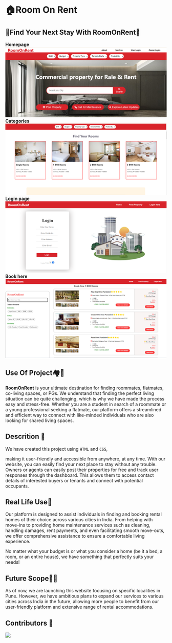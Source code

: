 ﻿# 🏠Room On Rent

## 🏡Find Your Next Stay With RoomOnRent🏡
**Homepage**
<img src="./outputs/home-page.png" /><br />
**Categories**
<img src="./outputs/categories.png" />
**Login page**
<img src="./outputs/loginpage.png">
**Book here**
<img src="./outputs/cards.jpeg">

## Use Of Project🏘️🌇

**RoomOnRent** is your ultimate destination for finding roommates, flatmates, co-living spaces, or PGs. We understand that finding the perfect living situation can be quite challenging, which is why we have made the process easy and stress-free. Whether you are a student in search of a roommate or a young professional seeking a flatmate, our platform offers a streamlined and efficient way to connect with like-minded individuals who are also looking for shared living spaces.

## Descrition 📝
We have created this project using `HTML` and `CSS`,

 making it user-friendly and accessible from anywhere, at any time. With our website, you can easily find your next place to stay without any trouble. Owners or agents can easily post their properties for free and track user responses through the dashboard. This allows them to access contact details of interested buyers or tenants and connect with potential occupants.

## Real Life Use🎊
Our platform is designed to assist individuals in finding and booking rental homes of their choice across various cities in India. From helping with move-ins to providing home maintenance services such as cleaning, handling damages, rent payments, and even facilitating smooth move-outs, we offer comprehensive assistance to ensure a comfortable living experience.

No matter what your budget is or what you consider a home (be it a bed, a room, or an entire house), we have something that perfectly suits your needs!

## Future Scope🔮✨
As of now, we are launching this website focusing on specific localities in Pune. However, we have ambitious plans to expand our services to various cities across India in the future, allowing more people to benefit from our user-friendly platform and extensive range of rental accommodations.

## Contributors 👏

<a href="https://github.com/Abhijeetkokat007/Room-on-Rent-IGCP1-First-group-project">
  <img src="https://contrib.rocks/image?repo=Abhijeetkokat007/Room-on-Rent-IGCP1-First-group-project" />
</a>
